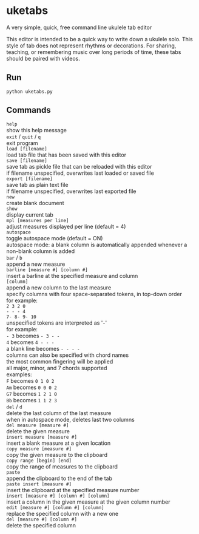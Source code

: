 # uketabs
A very simple, quick, free command line ukulele tab editor

This editor is intended to be a quick way to write down a ukulele solo. This style of tab does not represent rhythms or decorations. For sharing, teaching, or remembering music over long periods of time, these tabs should be paired with videos.

## Run

`python uketabs.py`

## Commands

`help`\
    show this help message\
`exit` / `quit` / `q`\
    exit program\
`load [filename]`\
    load tab file that has been saved with this editor\
`save [filename]`\
    save tab as pickle file that can be reloaded with this editor\
    if filename unspecified, overwrites last loaded or saved file\
`export [filename]`\
    save tab as plain text file\
    if filename unspecified, overwrites last exported file\
`new`\
    create blank document\
`show`\
    display current tab\
`mpl [measures per line]`\
    adjust measures displayed per line (default = 4)\
`autospace`\
    toggle autospace mode (default = ON)\
    autospace mode: a blank column is automatically appended whenever
    a non-blank column is added\
`bar` / `b`\
    append a new measure\
`barline [measure #] [column #]`\
    insert a barline at the specified measure and column\
`[column]`\
    append a new column to the last measure\
    specify columns with four space-separated tokens, in top-down order\
        for example:\
        `2 3 2 0`\
        `- - - 4`\
        `7- 8- 9- 10`\
    unspecified tokens are interpreted as '-'\
        for example:\
        `- 3` becomes `- 3 - -`\
        `4` becomes `4 - - -`\
        a blank line becomes `- - - -`\
    columns can also be specified with chord names\
    the most common fingering will be applied\
    all major, minor, and 7 chords supported\
        examples:\
        `F` becomes `0 1 0 2`\
        `Am` becomes `0 0 0 2`\
        `G7` becomes `1 2 1 0`\
        `Bb` becomes `1 1 2 3`\
`del` / `d`\
    delete the last column of the last measure\
    when in autospace mode, deletes last two columns\
`del measure [measure #]`\
    delete the given measure\
`insert measure [measure #]`\
    insert a blank measure at a given location\
`copy measure [measure #]`\
    copy the given measure to the clipboard\
`copy range [begin] [end]`\
    copy the range of measures to the clipboard\
`paste`\
    append the clipboard to the end of the tab\
`paste insert [measure #]`\
    insert the clipboard at the specified measure number\
`insert [measure #] [column #] [column]`\
    insert a column in the given measure at the given column number\
`edit [measure #] [column #] [column]`\
    replace the specified column with a new one\
`del [measure #] [column #]`\
    delete the specified column
